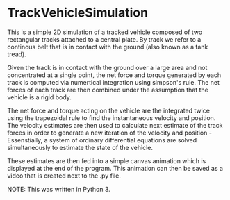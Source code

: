 # TrackVehicleSimulation
This is a simple 2D simulation of a tracked vehicle composed of two rectangular tracks attached to a central plate. By track we refer to a continous belt that is in contact with the ground (also known as a tank tread). 

Given the track is in contact with the ground over a large area and not concentrated at a single point, the net force and torque generated by each track is computed via numertical integration using simpson's rule. The net forces of each track are then combined under the assumption that the vehicle is a rigid body.

The net force and torque acting on the vehicle are the integrated twice using the trapezoidal rule to find the instantaneous velocity and position. The velocity estimates are then used to calculate next estimate of the track forces in order to generate a new iteration of the velocity and position - Essenstially, a system of ordinary differential equations are solved simultaneously to estimate the state of the vehicle.

These estimates are then fed into a simple canvas animation which is displayed at the end of the program. This animation can then be saved as a video that is created next to the .py file. 

NOTE: This was written in Python 3.
